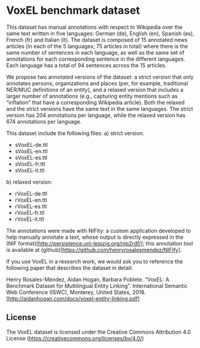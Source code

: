 
# VoxEL benchmark dataset

This dataset has manual annotations with respect to Wikipedia over the same text written in five languages: German (de), English (en), Spanish (es), French (fr) and Italian (it). The dataset is composed of 15 annotated news articles (in each of the 5 languages; 75 articles in total) where there is the same number of sentences in each language, as well as the same set of annotations for each corresponding sentence in the different languages. Each language has a total of 94 sentences across the 15 articles. 

We propose two annotated versions of the dataset: a strict version that only annotates persons, organizations and places (per, for example, traditional NER/MUC definitions of an entity), and a relaxed version that includes a larger number of annotations (e.g., capturing entity mentions such as “inflation” that have a corresponding Wikipedia article). Both the relaxed and the strict versions have the same text in the same languages. The strict version has 204 annotations per language, while the relaxed version has 674 annotations per language.


This dataset include the following files:
a) strict version:
   - sVoxEL-de.ttl
   - sVoxEL-en.ttl
   - sVoxEL-es.ttl
   - sVoxEL-fr.ttl
   - sVoxEL-it.ttl

b) relaxed version:
   - rVoxEL-de.ttl
   - rVoxEL-en.ttl
   - rVoxEL-es.ttl
   - rVoxEL-fr.ttl
   - rVoxEL-it.ttl

The annotations were made with NIFity: a custom application developed to help manually annotate a text, whose output is directly expressed in the (NIF format)[http://persistence.uni-leipzig.org/nlp2rdf/]; this annotation tool is available at (github)[https://github.com/henryrosalesmendez/NIFify].


If you use VoxEL in a research work, we would ask you to reference the following paper that describes the dataset in detail:

Henry Rosales-Méndez, Aidan Hogan, Barbara Poblete. “VoxEL: A Benchmark Dataset for Multilingual Entity Linking”. International Semantic Web Conference (ISWC), Monterey, United States, 2018. [http://aidanhogan.com/docs/voxel-entity-linking.pdf]


License
-------

The VoxEL dataset is licensed under the Creative Commons Attribution 4.0 License (https://creativecommons.org/licenses/by/4.0/)



